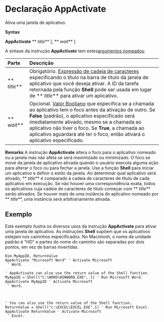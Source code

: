 
# Declaração AppActivate

Ativa uma janela de aplicativo.

 **Syntax**

 **AppActivate** ** _title_** [, ** _wait_** ]

A sintaxe da instrução  **AppActivate** tem estes[argumentos nomeados](b8bdf64f-5920-1ae9-16d0-b26d09524a30.md):


|**Parte**|**Descrição**|
|:-----|:-----|
|** _title_**|Obrigatório. [Expressão de cadeia de caracteres](b8bdf64f-5920-1ae9-16d0-b26d09524a30.md) especificando o título na barra de título da janela de aplicativo que você deseja ativar. A ID da tarefa retornada pela função **Shell** pode ser usada em lugar de ** _title_** para ativar um aplicativo.|
|** _wait_**|Opcional. [Valor Booliano](b8bdf64f-5920-1ae9-16d0-b26d09524a30.md) que especifica se a chamada ao aplicativo tem o foco antes da ativação de outro. Se **False** (padrão), o aplicativo especificado será imediatamente ativado, mesmo se a chamada ao aplicativo não tiver o foco. Se **True**, a chamada ao aplicativo aguardará até ter o foco, então ativará o aplicativo especificado.|
 **Remarks**
A instrução  **AppActivate** altera o foco para o aplicativo nomeado ou a janela mas não afeta se será maximizado ou minimizado. O foco se move da janela de aplicativo ativada quando o usuário executa alguma ação para alterar o foco ou para fechar a janela. Use a função **Shell** para iniciar um aplicativo e definir o estilo da janela.
Ao determinar qual aplicativo será ativado,  ** _title_** é comparado à cadeia de caracteres de título de cada aplicativo em execução. Se não houver uma correspondência exata, todos os aplicativos cuja cadeia de caracteres de título começar com ** _title_** serão ativados. Se houver mais de uma instância do aplicativo nomeado por ** _title_**, uma instância será arbitrariamente ativada.

## Exemplo

Este exemplo ilustra os diversos usos da instrução  **AppActivate** para ativar uma janela de aplicativo. As instruções **Shell** supõem que os aplicativos estejam nos caminhos especificados. No Macintosh, o nome de unidade padrão é "HD" e partes do nome do caminho são separadas por dois pontos, em vez de barras invertidas.


```
Dim MyAppID, ReturnValue 
AppActivate "Microsoft Word" ' Activate Microsoft 
 ' Word. 
 
' AppActivate can also use the return value of the Shell function. 
MyAppID = Shell("C:\WORD\WINWORD.EXE", 1) ' Run Microsoft Word. 
AppActivate MyAppID ' Activate Microsoft 
 ' Word. 
 
 
 
' You can also use the return value of the Shell function. 
ReturnValue = Shell("c:\EXCEL\EXCEL.EXE",1) ' Run Microsoft Excel. 
AppActivate ReturnValue ' Activate Microsoft 
 ' Excel. 

```

